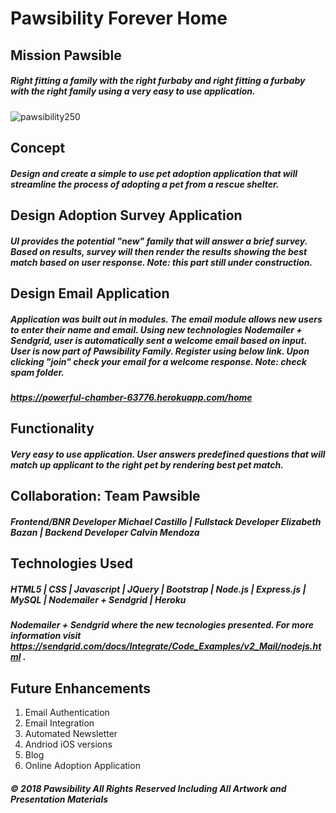 # Pawsibility Forever Home
## Mission Pawsible
##### Right fitting a family with the right furbaby and right fitting a furbaby with the right family using a very easy to use application.

               
![pawsibility250](https://user-images.githubusercontent.com/30742763/36911982-4b2305c6-1e13-11e8-990d-8d2019a28b05.png)

## **Concept**
##### Design and create a simple to use pet adoption application that will streamline the process of adopting a pet from a rescue shelter.

## **Design Adoption Survey Application** 
##### UI provides the potential "new" family that will answer a brief survey. Based on results, survey will then render the results showing the best match based on user response. Note: this part still under ***construction***. 

## **Design Email Application** 
##### Application was built out in modules. The email module allows new users to enter their name and email. Using new technologies Nodemailer + Sendgrid, user is automatically sent a welcome email based on input. User is now part of Pawsibility Family. Register using below link. Upon clicking "join" check your email for a welcome response. Note: check spam folder.

##### **https://powerful-chamber-63776.herokuapp.com/home**

## Functionality
##### Very easy to use application. User answers predefined questions that will match up applicant to the right pet by rendering best pet match.

## Collaboration: Team Pawsible
##### Frontend/BNR Developer Michael Castillo | Fullstack Developer Elizabeth Bazan | Backend Developer Calvin Mendoza

## Technologies Used
##### HTML5 | CSS | Javascript | JQuery | Bootstrap | Node.js | Express.js | MySQL | Nodemailer + Sendgrid | Heroku
##### Nodemailer + Sendgrid where the new tecnologies presented. For more information visit https://sendgrid.com/docs/Integrate/Code_Examples/v2_Mail/nodejs.html .

## Future Enhancements
  1. Email Authentication
  2. Email Integration
  3. Automated Newsletter
  4. Andriod iOS versions
  5. Blog
  6. Online Adoption Application
  
  ###### **© 2018 Pawsibility All Rights Reserved Including All Artwork and Presentation Materials**
